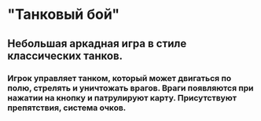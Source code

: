# "Танковый бой"
## Небольшая аркадная игра в стиле классических танков. 
### Игрок управляет танком, который может двигаться по полю, стрелять и уничтожать врагов. Враги появляются при нажатии на кнопку и патрулируют карту. Присутствуют препятствия, система очков.
 
